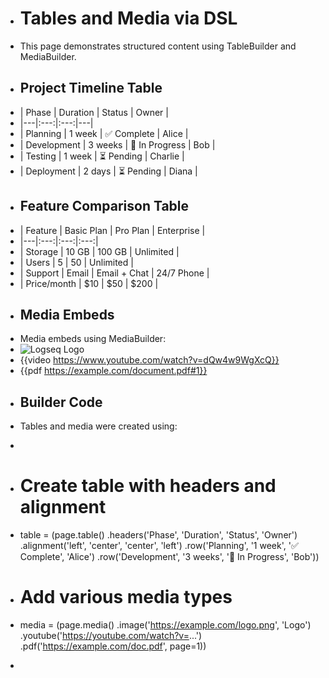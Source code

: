 - # Tables and Media via DSL
- This page demonstrates structured content using TableBuilder and MediaBuilder.
- ## Project Timeline Table
- | Phase | Duration | Status | Owner |
- |---|:---:|:---:|---|
- | Planning | 1 week | ✅ Complete | Alice |
- | Development | 3 weeks | 🔄 In Progress | Bob |
- | Testing | 1 week | ⏳ Pending | Charlie |
- | Deployment | 2 days | ⏳ Pending | Diana |
- ## Feature Comparison Table
- | Feature | Basic Plan | Pro Plan | Enterprise |
- |---|:---:|:---:|:---:|
- | Storage | 10 GB | 100 GB | Unlimited |
- | Users | 5 | 50 | Unlimited |
- | Support | Email | Email + Chat | 24/7 Phone |
- | Price/month | $10 | $50 | $200 |
- ## Media Embeds
- Media embeds using MediaBuilder:
- ![Logseq Logo](https://logseq.com/logo.png "Official Logseq Logo")
- {{video https://www.youtube.com/watch?v=dQw4w9WgXcQ}}
- {{pdf https://example.com/document.pdf#1}}
- ## Builder Code
- Tables and media were created using:
- ```python
- # Create table with headers and alignment
- table = (page.table()
	.headers('Phase', 'Duration', 'Status', 'Owner')
		.alignment('left', 'center', 'center', 'left')
			.row('Planning', '1 week', '✅ Complete', 'Alice')
				.row('Development', '3 weeks', '🔄 In Progress', 'Bob'))
- # Add various media types
- media = (page.media()
	.image('https://example.com/logo.png', 'Logo')
		.youtube('https://youtube.com/watch?v=...')
			.pdf('https://example.com/doc.pdf', page=1))
- ```
